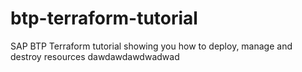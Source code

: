# btp-terraform-tutorial
SAP BTP Terraform tutorial showing you how to deploy, manage and destroy resources 
dawdawdawdwadwad
